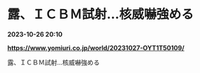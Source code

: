 # 露、ＩＣＢＭ試射…核威嚇強める

**2023-10-26 20:10**

**https://www.yomiuri.co.jp/world/20231027-OYT1T50109/**

露、ＩＣＢＭ試射…核威嚇強める